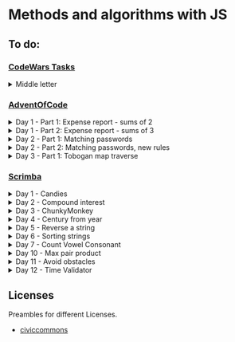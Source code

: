 # Methods and algorithms with JS

## To do:

  ### [CodeWars Tasks](https://www.codewars.com)
  <details>
    <summary>Middle letter</summary>

  - ### Instruction
    > Return the middle character of a given word.
    >
    > - If the word's length is odd, return the middle character.
    > - If the word's length is even, return the middle 2 characters.
    >
    > #### Examples:
    > - Kata.getMiddle("test") should return "es"
    > - Kata.getMiddle("testing") should return "t"
    > - Kata.getMiddle("middle") should return "dd"
    > - Kata.getMiddle("A") should return "A"
    >
    > #### Input
    > A word (string) of length 0 < str < 1000
    > (In javascript you may get slightly more than 1000 in some test cases due to an error in the > test cases).
    > You do not need to test for this. This is only here to tell you that you do not need to worry about
    > your solution timing out.
    >
    > #### Output
    > The middle character(s) of the word represented as a string.

  - ### Solution:
    #### Short
    ```javascript
      const getMiddle = s => s.slice(Math.floor((s.length - 1) / 2), Math.ceil((s.length + 1) / 2));
    ```
    It's a solution that just happens to work but we don't know exactly how.
  
    #### Elaborate
    ```javascript
    const getMiddle = word => {
        const indexShiftFromZero = 1;
        const indexShiftSliceEnd = 1;
        const center = (word.length - indexShiftFromZero) / 2;
        const start = Math.floor(center);
        const end = Math.ceil(center) + indexShiftSliceEnd;
        return word.slice(start,end);
    }
    ```
    - *indexShift* variables are introduced to avoid **magical numbers** +1 and -1.
    - We ask for the center of the word but since we use slice, we need index values and **indices start with 0** so we subtract 1 from length. We see that for a 4-letter word with indices 0 1 2 3 the center would be between 1 and 2, at 1.5.
    - Since **indices are integers**, we use closest approximates with Math methods, depending on their "side" ("left" and "right" from 1.5)
    - For an end value we need to add 1 to the result because **end value of slice function is non-inclusive**;
  </details>

### [AdventOfCode](https://adventofcode.com/)
  <details>
    <summary>Day 1 - Part 1: Expense report - sums of 2</summary>

  - ### Instruction
  > Given a text file with numbers, find a pair that sums to 2020 (only one such pair guaranteed) and obtain its product.
  > #### Input
  > (string) input - text with numbers that needs to be parsed
  > #### Output
  > (number) - product of 2 numbers that sum to 2020
  - ### Solution
  #### Functional
  ```javascript
  fetch('input.txt')
    .then(response => response.text())
    .then(text => text.split(`\n`).map(el => parseInt(el)))
    .then(data => data.reduce(multiplyPairWithSum2020, null))
    .then(result => console.log(result));

  function multiplyPairWithSum2020 (result, itm, idx, arr) {
    const validPair = arr.find((pair, pairIdx) => (idx !== pairIdx) && (itm + pair === 2020));
    return validPair ? itm * validPair : result;
  }
  ```
  - We use fetch to obtain data from a file
  - We parse it to array by splitting at new lines and converting text elements to numbers
  - We use reduction, looking for a pair that sums to 2020, returning null if none exists
  - On each reduction element we check that the pair we're comparing it with is not the element itself
  </details>

  <details>
    <summary>Day 1 - Part 2: Expense report - sums of 3</summary>

  - ### Instruction
  > Given a text file with numbers, find a combination of 3 elements that sums to 2020 (only one such pair guaranteed) and obtain its product.
  > #### Input
  > (string) input - text with numbers that needs to be parsed
  > #### Output
  > (number) - product of 3 numbers that sum to 2020
  - ### Solution
  #### Recursive way
  ```javascript
  fetch('input.txt')
    .then(response => response.text())
    .then(text => text.split(`\n`).map(element => parseInt(element)))
    .then(numbers => { 
      numbers.sort((a,b)=> a - b);

      const findTarget = (target, head = 0, tail = numbers.length - 1) => {
        const headNum = numbers[head];
        const tailNum = numbers[tail];
        const sum = headNum + tailNum;
        // Recursive search with narrowing candidates
        return head >= tail 
          ? null
          : sum === target
            ? headNum * tailNum
            : sum < target
              ? findTarget(target, head + 1)
              : findTarget(target, head, tail -1 )
      } 
      // To add 3rd num, we need to get 2 nums work for smaller sum
      const validCombination = numbers.filter(num => findTarget(2020 - num)) 
      // We multiply the resulting array by its elements
      const finalProduct = validCombination.reduce((product, num) => product * num, 1);
      console.log(validCombination, finalProduct);
    })
  ```
  - The idea here is to check by narrowing our set
  - For it to work, we need to sort the data
  - We check two extremes of dataset, if they sum to 2020, we multiply
  - If result is not 2020 we ask if the result was too low or too high
  - If it was too low, our head (lower number) was too low
  - If it was too high, our tail (higher number) was too high
  - Assumption #2: A combination of 3 that sums to 2020 is a set of numbers where a combination of 2 others would give a sum of 2020 minus the third one. If we filter our dataset based on this assumption, we are to obtain 3 numbers (it´s guaranteed);

  </details>
  
  <details>
    <summary>Day 2 - Part 1: Matching passwords</summary>

  - ### Instructions
  > Given a text file with passwords and password rules (a letter has to appear min-max times), return a number of passwords that satisfy rules
  > #### Input
  > (string) input - text with numbers that needs to be parsed
  > #### Output
  > (number) - number of correct passwords
  - ### Solution
  ```javascript
  fetch('input.txt')
    .then(response => response.text())
    .then(text => text
      .trim()
      .split(`\n`)
      .filter(item => {
        const pattern = /(\d*)-(\d*) (\w): (\S*)/;
        const [_, min , max, letter, password] = item.match(pattern);
        const charCount = [...password].filter(char => char === letter).length;
        return charCount >= parseInt(min) && charCount <= parseInt(max)
      }).length
    )
    .then(result => console.log(result))
  ```
  - There are two ways to parse the entries: one is with split and the other with regex
  - With regex formed like above we will obtain an array with entire entry at index 0 and match groups in following indices.
  - Regex result can be destructured
  - We check how many times a letter appears
  - We check if the count is within validation limits
  - We just get the length of the array resulting from filter
  </details>

  <details>
    <summary>Day 2 - Part 2: Matching passwords, new rules</summary>

  - ### Instructions
  > Given a text file with passwords and password rules (a letter has to appear at one XOR other index), return a number of passwords that satisfy rules
  > #### Input
  > (string) input - text with numbers that needs to be parsed
  > #### Output
  > (number) - number of correct passwords
  - ### Solution
  ```javascript
  fetch('input.txt')
    .then(response => response.text())
    .then(text => text
      .trim()
      .split(`\n`)
      .filter(item => {
        const pattern = /(\d*)-(\d*) (\w): (\S*)/;
        const [_, index1 , index2, letter, password] = item.match(pattern);
        const char1Valid = password[index1 - 1] === letter;
        const char2Valid = password[index2 - 1] === letter;
        
        return char1Valid !== char2Valid; 
      }).length
    )
  .then(result => console.log(result))
  ```
  - The idea is pretty similar to the previous one, we just check if the letter appears at the index and only one of them
  - JS has no XOR (other than bitwise xor), but in this case since both values compared are boolans !== works as xor
  </details>

  <details>
    <summary>Day 3 - Part 1: Tobogan map traverse</summary>

  - ### Instructions
  > Given a text file with a topography pattern of trees return a number of trees that will be hit while traversing the route, knowing that the pattern repeats.
  > #### Input
  > (string) input - text with # marking trees and . - no tree.
  > #### Output
  > (number) - number of trees hit
  - ### Solution
  #### Recursive way
  ```javascript
  fetch('input.txt')
    .then(response => response.text())
    .then(text => text.trim().split(`\n`))
    .then(route => {
      const width = route[0].length;
      const move = (row = 0, col = 0) =>  
        row < route.length 
          ? move(row + 1, (col + 3) % width) + (route[row][col] === '#' ? 1 : 0)
          : 0;
      console.log(move());
  })
  ```
 
  </details>
  
### [Scrimba](https://scrimba.com/learn/adventcalendar)
  <details>
    <summary>Day 1 - Candies</summary>

  - ### Instruction
  > Share candies between children knowing a candy can't be split.
  > #### Input
  > - (number) candies
  > - (number) children
  > #### Output
  > (number) Candies that will be eaten
  - ### Solution
  ```javascript
  const splitCandies = (children, candies) => Math.floor(candies / children) * children;
  ```
  We get 'candies per capita' rounded down and we multiply by children.
  </details>
  <details>
    <summary>Day 2 - Compound interest</summary>

  - ### Instruction
  > Obtain a number of years needed with compound interest operation to reach given threshold.
  > #### Input
  > - (number) deposit - initial value of money
  > - (number) rate - percent we get each year
  > - (number) threshold - money goal we want to reach
  > #### Output
  > (number) Year at which we reach the threshold
  - ### Solution

  #### Iterative method
  ```javascript
  function depositProfit(deposit, rate, threshold) {
    for (var year = 0; deposit < threshold; year++){
        deposit *= 1 + rate / 100
    } 
    return year
  }
  ```
  This is a standard way, note var being used to spill the declaration out of the loop block context.
  - We create a loop that runs as long as the deposit is lower than threshold
  - in each step we multiply the deposit by base + rate


  #### Recursive method
  ```javascript
  const depositProfit = (deposit, rate, threshold, year = 0) => {
    return deposit < threshold
        ? depositProfit(deposit * (1 + rate / 100), rate, threshold, year + 1)
        : year
  }
  ```
  - We call the function inside itself as long as the goal is not reached
  - we pass in another argument (year) with default value, 0, to serve as counter
  </details>
  <details>
    <summary>Day 3 - ChunkyMonkey</summary>

  - ### Instruction
  > Given an array, create a new one composed of elements arranged in array chunks of given size
  > #### Input
  > - (Array<number>) values - array to be chunked
  > - (number) size - number of elements inside a chunk
  > #### Output
  > (Array<Array>) - Array of chunks
  - ### Solution

  #### Iterative method
  ```javascript
  function chunkyMonkey(values, size) {
      let chunkedArr = [];
      for(let i = 0; i < values.length; i += size ){
          chunkedArr.push(values.slice(i,size + i));
      }
      return chunkedArr;
  }
  ```
  </details>

  <details>
    <summary>Day 4 - Century from year</summary>

  - ### Instruction
    > Given a year, return its century
    > #### Input
    > (number) num - a year
    > #### Output
    > (number) - century of the year
    - ### Solution
  ```javascript
    const centuryFromYear = num => num < 0 
      ? Math.floor(num / 100) 
      : Math.ceil(num / 100) 
      || 'Invalid input'
  ```
  - We use Math methods mainly to decide in which century 1st year of each hundred lies. 
  - For negative values we need a lower result (for -101: -2 instead of -1), hence Math.floor, and for positive - a higher one
  - 0 does not exist in AD system, so it should be considered invalid (technically we could resolve to null)
  </details>

  <details>
    <summary>Day 5 - Reverse a string</summary>

  - ### Instruction
  > Given a string, return its reverse
  > #### Input
  > (string) str - text to reverse
  > #### Output
  > (string) - reversed text
  - ### Solution
  ```javascript
    const reverseAString = str => [...str].reverse().join('');
  ```
  - We destructure the string, reverse the resulting array and join it again.
  </details>

  <details>
    <summary>Day 6 - Sorting strings</summary>

  - ### Instruction
  > Given an array of strings, return it with strings sorted according to their length
  > #### Input
  > (Array<string>) - strs
  > #### Output
  > (Array<string>) - Array of strings sorted by their length
  - ### Solution
  ```javascript
    const sortByLength = strs => strs.sort((a,b)=> a.length - b.length);
  ```
  - We use sort method based on element lengths
  </details>

  <details>
    <summary>Day 7 - Count Vowel Consonant</summary>

  - ### Instruction
  > Given a string that consists only of lowercase English letters and scoring pattern (1 for vowel, 2 for consonant) return a sum of scores
  > #### Input
  > (string) s - A text to have its letter scores summed
  > #### Output
  > (number) - a score total for letters in the given string
  - ### Solution
  ```javascript
  const isVowel = char => [...'aeiou'].includes(char);
  const letterScore = char => isVowel(char) ? 1 : 2;
  const scoreVowelConsontant = (sum, char) => letterScore(char) + sum;
  const countVowelConsonant = str => [...str].reduce( scoreVowelConsontant , 0); 
  ```
  - In order to keep things easier to read, we separate the algorythm into functions - each taking care of only one task.
  - Our main function, countVowelConsonant(), takes the string and passes it to scoring callback, starting with a value 0
  - scoreVowelConsonant() invokes scoring for particular letter and adds it to current sum
  - letterScore() resolves scoring based on letter type, checking with isVowel()
  - isVowel declares an array of vowels and checks if provided character is one of it
  </details>

  <details>
    <summary>Day 10 - Max pair product</summary>

    - ### Instruction
  > Given an array of numbers return a highest product among consecutive pairs
  > #### Input
  > (Array<number>) nums - numbers to multiply
  > #### Output
  > (Number) - highest product
  - ### Solution
  #### Iterative way
  ```javascript
  function adjacentElementsProduct(nums) {
    let maxProduct = 0;
    for (let i = 1; i <= nums.length; i++) {
      if(nums[i] * nums[i-1] > maxProduct)
        maxProduct = nums[i] * nums[i-1];
    }
    return maxProduct;
  }
  ```
  - We start off comparing with the second index (1) against first (0)
  - We overwrite maxProduct value whenever current pair produces higher result

  #### Functional way
  ```javascript
  const getMaxProduct = (maxProduct, num, i, array) => {
    const pairProduct = array[i-1] * num || 0;
    return pairProduct > maxProduct ? pairProduct : maxProduct;
  }
  const adjacentElementsProduct = nums => nums.reduceRight(getMaxProduct, 0);       
  ```
  - We create 2 functions a callback and a main function. 
  - It doesn't really matter if we use reduce or reduceRight
  - In case of i === 0 we use short-circuiting as array[i-1] does not exist, it's quicker than check for i === 0;
  
  </details>
  <details>
    <summary>Day 11 - Avoid obstacles</summary>

  - ### Instruction
  > Given an array of coordinates and starting from 0, return a value of a shortest jump that wont result in a crash.
  > #### Input
  > (Array<number>) nums - coordinates of obstacles
  > #### Output
  > (Number) - length of the shortest jump
  - ### Solution
  #### Iterative way
  ```javascript
  function avoidObstacles(nums) {
    for (let jumpLength = 1; ;umpLength++) {
      if(nums.every(coordinate => coordinate % jumpLength !== 0))
        return jumpLength
    }
  }
  ```
  - We assume that a valid result is the first one that is not a divisor of any of present coordinates. Hence we use modulo.
  - There's no jump of length 0
  - There will always be a return, hence no need for limit (while loop would look more natural)

  #### Recursive way
  ```javascript
  const avoidObstacles = (nums, jumpLength = 1) => {
    return nums.some(coordinate => coordinate % jumpLength === 0)
    ? avoidObstacles(nums, jumpLength + 1)
    : jumpLength;
  ```
  - We can do pretty much the same with recursion, either with every or some callback (changing the order of true/false response)

  </details>

  <details>
    <summary>Day 12 - Time Validator</summary>

  - ### Instruction
  > Given a string that contains an hour-like format, check if the values are correct
  > #### Input
  > (string) str - A text that represents an hour
  > #### Output
  > (Boolean) - result of a check
  - ### Solution
  #### Via comparison
  ```javascript
  const validHour = hour => parseInt(hour) >= 0 && parseInt(hour) <= 24; //? 
  const validMinutes = minutes => parseInt(minutes) >= 0 && parseInt(minutes) <= 59; //? 

  const validTime = str => {
      const [ hour, minutes ] = str.split(':');
      return validHour(hour) && validMinutes(minutes)
  }
  ```
  - We destructure a result of split 
  - We separate checks on hour and minutes
  #### Via regex
  ```javascript
  const validTime = str => /^([0-9]|0[0-9]|1[0-9]|2[0-3]):[0-5][0-9]$/.test(str)
  ```

  </details>

## Licenses
Preambles for different Licenses.
 * [civiccommons](http://wiki.civiccommons.org/Choosing_a_License/)
